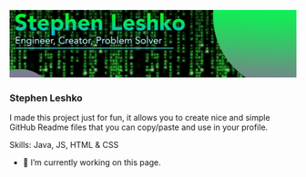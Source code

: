 
![](https://github.com/StephenLeshko/StephenLeshko/blob/main/GitHubBanner.png)
### Stephen Leshko
I made this project just for fun, it allows you to create nice and simple GitHub Readme files that you can copy/paste and use in your profile.

Skills: Java, JS, HTML & CSS

- 🔭 I’m currently working on this page. 






